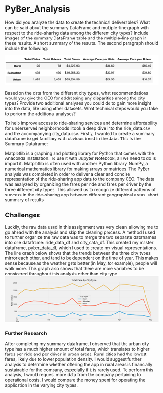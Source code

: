 # PyBer_Analysis

How did you analyze the data to create the technical deliverables?
What can be said about the summary DataFrame and multiple-line graph with respect to the ride-sharing data among the different city types? Include images of the summary DataFrame table and the multiple-line graph in these results.
A short summary of the results.
The second paragraph should include the following:

![](https://github.com/Abigail-Woolf/PyBer_Analysis/blob/master/Summary_DataFrame.png)

Based on the data from the different city types, what recommendations would you give the CEO for addressing any disparities among the city types?
Provide two additional analyses you could do to gain more insight into the data, like using other datasets.
What technical steps would you take to perform the additional analyses?

To help improve access to ride-sharing services and determine affordability for underserved neighborhoods I took a deep dive into the ride_data.csv and the accompanying city_data.csv. Firstly, I wanted to create a summary dataframe to get familiary with obvious trend in the data. This is the Summary Dataframe:

Matplotlib is a graphing and plotting library for Python that comes with the Anaconda installation. To use it with Jupyter Notebook, all we need to do is import it. Matplotlib is often used with another Python library, NumPy, a numerical mathematics library for making arrays or matrices.
The PyBer analysis was completed in order to deliver a clear and concise representation of the ride-sharing app data to the company CEO. The data was analyzed by organizing the fares per ride and fares per driver by the three different city types. This allowed us to recognize different patterns of success in the ride-sharing app between different geographical areas. 
short summary of results

## Challenges
Luckily, the raw data used in this assignment was very clean, allowing me to go ahead with the analysis and skip the cleaning process. A method I used to further organize the raw data was to merge the two separate dataframes into one dataframe: ride_data_df and city_data_df. This created my master dataframe, pyber_data_df, which I used to create my visual representations. The line graph below shows that the trends between the three city types mirror each other, and tend to be dependent on the time of year. This makes sense because as the weather gets better (in May, for example), people will walk more. This graph also shows that there are more variables to be considered throughout this analysis other than city type.
![](analysis/Challenge_fare_summary.png)



### Further Research
After completing my summary dataframe, I observed that the urban city type has a much higher amount of total fares, which translates to higher fares per ride and per driver in urban areas. Rural cities had the lowest fares, likely due to lower population density. I would suggest further analysis to determine whether offering the app in rural areas is financially sustainable for the company, especially if it is rarely used. To perform this analysis, I would request more data from the company pertaining to operational costs. I would compare the money spent for operating the application in the varying city types. 
